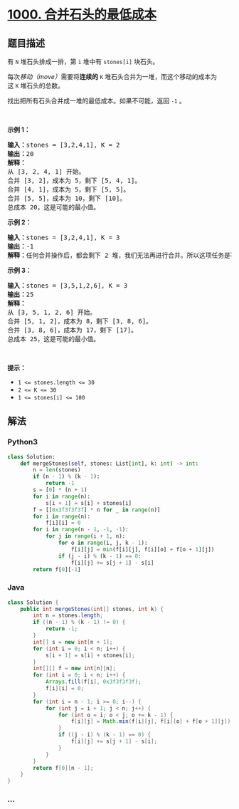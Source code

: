 # [1000. 合并石头的最低成本](https://leetcode-cn.com/problems/minimum-cost-to-merge-stones)



## 题目描述

<!-- 这里写题目描述 -->

<p>有 <code>N</code> 堆石头排成一排，第 <code>i</code> 堆中有&nbsp;<code>stones[i]</code>&nbsp;块石头。</p>

<p>每次<em>移动（move）</em>需要将<strong>连续的</strong>&nbsp;<code>K</code>&nbsp;堆石头合并为一堆，而这个移动的成本为这&nbsp;<code>K</code>&nbsp;堆石头的总数。</p>

<p>找出把所有石头合并成一堆的最低成本。如果不可能，返回 <code>-1</code> 。</p>

<p>&nbsp;</p>

<p><strong>示例 1：</strong></p>

<pre><strong>输入：</strong>stones = [3,2,4,1], K = 2
<strong>输出：</strong>20
<strong>解释：</strong>
从 [3, 2, 4, 1] 开始。
合并 [3, 2]，成本为 5，剩下 [5, 4, 1]。
合并 [4, 1]，成本为 5，剩下 [5, 5]。
合并 [5, 5]，成本为 10，剩下 [10]。
总成本 20，这是可能的最小值。
</pre>

<p><strong>示例 2：</strong></p>

<pre><strong>输入：</strong>stones = [3,2,4,1], K = 3
<strong>输出：</strong>-1
<strong>解释：</strong>任何合并操作后，都会剩下 2 堆，我们无法再进行合并。所以这项任务是不可能完成的。.
</pre>

<p><strong>示例 3：</strong></p>

<pre><strong>输入：</strong>stones = [3,5,1,2,6], K = 3
<strong>输出：</strong>25
<strong>解释：</strong>
从 [3, 5, 1, 2, 6] 开始。
合并 [5, 1, 2]，成本为 8，剩下 [3, 8, 6]。
合并 [3, 8, 6]，成本为 17，剩下 [17]。
总成本 25，这是可能的最小值。
</pre>

<p>&nbsp;</p>

<p><strong>提示：</strong></p>

<ul>
	<li><code>1 &lt;= stones.length &lt;= 30</code></li>
	<li><code>2 &lt;= K &lt;= 30</code></li>
	<li><code>1 &lt;= stones[i] &lt;= 100</code></li>
</ul>


## 解法

<!-- 这里可写通用的实现逻辑 -->

<!-- tabs:start -->

### **Python3**

<!-- 这里可写当前语言的特殊实现逻辑 -->

```python
class Solution:
    def mergeStones(self, stones: List[int], k: int) -> int:
        n = len(stones)
        if (n - 1) % (k - 1):
            return -1
        s = [0] * (n + 1)
        for i in range(n):
            s[i + 1] = s[i] + stones[i]
        f = [[0x3f3f3f3f] * n for _ in range(n)]
        for i in range(n):
            f[i][i] = 0
        for i in range(n - 1, -1, -1):
            for j in range(i + 1, n):
                for o in range(i, j, k - 1):
                    f[i][j] = min(f[i][j], f[i][o] + f[o + 1][j])
                if (j - i) % (k - 1) == 0:
                    f[i][j] += s[j + 1] - s[i]
        return f[0][-1]
```

### **Java**

<!-- 这里可写当前语言的特殊实现逻辑 -->

```java
class Solution {
    public int mergeStones(int[] stones, int k) {
        int n = stones.length;
        if ((n - 1) % (k - 1) != 0) {
            return -1;
        }
        int[] s = new int[n + 1];
        for (int i = 0; i < n; i++) {
            s[i + 1] = s[i] + stones[i];
        }
        int[][] f = new int[n][n];
        for (int i = 0; i < n; i++) {
            Arrays.fill(f[i], 0x3f3f3f3f);
            f[i][i] = 0;
        }
        for (int i = n - 1; i >= 0; i--) {
            for (int j = i + 1; j < n; j++) {
                for (int o = i; o < j; o += k - 1) {
                    f[i][j] = Math.min(f[i][j], f[i][o] + f[o + 1][j]);
                }
                if ((j - i) % (k - 1) == 0) {
                    f[i][j] += s[j + 1] - s[i];
                }
            }
        }
        return f[0][n - 1];
    }
}
```

### **...**

```

```

<!-- tabs:end -->
